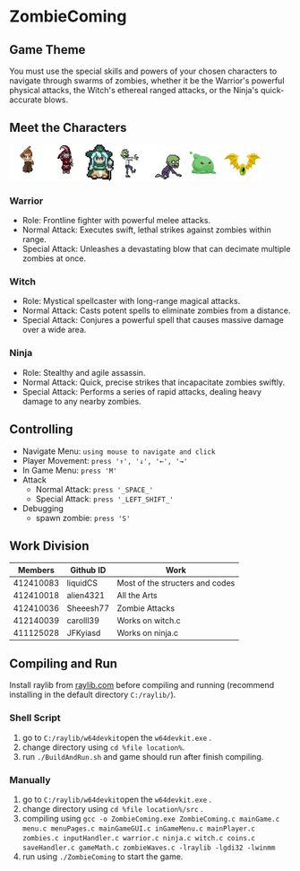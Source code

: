 # ZombieComing

## Game Theme
You must use the special skills and powers of your chosen characters to navigate through swarms of zombies, whether it be the Warrior's powerful physical attacks, the Witch's ethereal ranged attacks, or the Ninja's quick-accurate blows.
## Meet the Characters
![warrror](https://raw.githubusercontent.com/liquidCS/MonsterComing/main/Resources/warrior.gif)![ninja](https://raw.githubusercontent.com/liquidCS/MonsterComing/main/Resources/ninja.gif)![witch](https://raw.githubusercontent.com/liquidCS/MonsterComing/main/Resources/witch.gif)![Zombie1](https://raw.githubusercontent.com/liquidCS/MonsterComing/main/Resources/zombie1.gif)![zombie2](https://raw.githubusercontent.com/liquidCS/MonsterComing/main/Resources/zombie2.gif)![slime](https://raw.githubusercontent.com/liquidCS/MonsterComing/main/Resources/slime.gif)![enter image description here](https://raw.githubusercontent.com/liquidCS/MonsterComing/main/Resources/bat.gif)
### Warrior
- Role: Frontline fighter with powerful melee attacks.
- Normal Attack: Executes swift, lethal strikes against zombies within range.
- Special Attack: Unleashes a devastating blow that can decimate multiple zombies at once.
### Witch
- Role: Mystical spellcaster with long-range magical attacks.
- Normal Attack: Casts potent spells to eliminate zombies from a distance.
- Special Attack: Conjures a powerful spell that causes massive damage over a wide area.
### Ninja
- Role: Stealthy and agile assassin.
- Normal Attack: Quick, precise strikes that incapacitate zombies swiftly.
- Special Attack: Performs a series of rapid attacks, dealing heavy damage to any nearby zombies.

## Controlling
 - Navigate Menu: `using mouse to navigate and click`
 - Player Movement: `press '↑', '↓', '←', '→' `
 - In Game Menu: `press 'M'`
 - Attack
 	- Normal Attack: `press '_SPACE_'`
 	- Special Attack: `press '_LEFT_SHIFT_'`
 - Debugging
	 - spawn zombie: `press 'S' `

## Work Division
| Members | Github ID | Work |
|--------|-----------|------|
| 412410083 | liquidCS | Most of the structers and codes |
| 412410018 | alien4321 | All the Arts |
| 412410036 | Sheeesh77 | Zombie Attacks |
| 412140039 | carolll39 | Works on witch.c |
| 411125028 | JFKyiasd | Works on ninja.c |




## Compiling and Run
Install raylib from [raylib.com](https://www.raylib.com/) before compiling and running (recommend installing in the default directory `C:/raylib/`).

### Shell Script
1.  go to `C:/raylib/w64devkit`open the `w64devkit.exe` .
2.  change directory using `cd %file location%`.
3.  run `./BuildAndRun.sh` and game should run after finish compiling.
### Manually
1. go to `C:/raylib/w64devkit`open the `w64devkit.exe` . 
2. change directory using `cd %file location%/src` .
3. compiling using `gcc -o ZombieComing.exe ZombieComing.c mainGame.c menu.c menuPages.c mainGameGUI.c inGameMenu.c mainPlayer.c zombies.c inputHandler.c warrior.c ninja.c witch.c coins.c saveHandler.c gameMath.c zombieWaves.c -lraylib -lgdi32 -lwinmm`
4. run using `./ZombieComing` to start the game.


